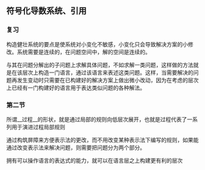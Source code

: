 ## 符号化导数系统、引用

### 复习

构造健壮系统的要点是使系统对小变化不敏感，小变化只会导致解决方案的小修改。系统需要是连续的，在问题空间中，解的空间是连续的。

与其在问题分解出的子问题上求解具体问题，不如求解一类问题，这样做的方法就是在该层次上构造一门语言，通过该语言来表述这类问题。这样，当需要解决的问题再发生变动时只需要在已构建好的解决方案上做出微小改动，因为在考虑的层次上已经有一门构建好的语言用于表达类似问题的各种解法。

### 第二节

所谓__过程__的形状，就是通过局部的规则向低层次展开，也就是过程代表了一系列用于演进过程局部规则

通过构筑屏障来方便表示法的更改，而不用改变某种表示法下编写的规则，如果能通过改变表示法来解决问题，则需要把问题分为两个部分。

拥有可以操作语言的表达式的能力，就可以在语言层之上构建更有利的层次